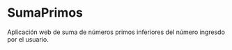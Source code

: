 # SumaPrimos
Aplicación web de suma de números primos inferiores del número ingresdo por el usuario. 

